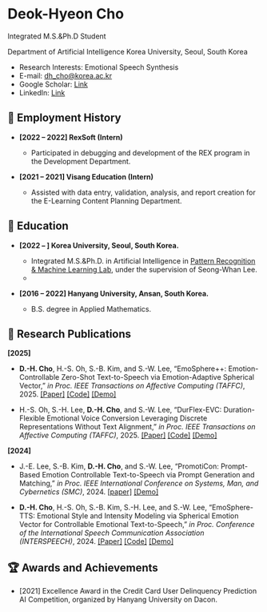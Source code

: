 # Deok-Hyeon Cho
Integrated M.S.&Ph.D Student

Department of Artificial Intelligence Korea University, Seoul, South Korea

- Research Interests: Emotional Speech Synthesis
- E-mail: dh_cho@korea.ac.kr
- Google Scholar: [Link](https://scholar.google.co.kr/citations?user=cynqcHwAAAAJ&hl=ko)
- LinkedIn: [Link](https://www.linkedin.com/in/deok-hyeon-cho-7b5222204/)

## 🔭 Employment History
- **[2022 – 2022] RexSoft (Intern)**
  
  - Participated in debugging and development of the REX program in the Development Department.
 
- **[2021 – 2021] Visang Education (Intern)**

  - Assisted with data entry, validation, analysis, and report creation for the E-Learning Content Planning Department.
 
## 🌱 Education
- **[2022 – ] Korea University, Seoul, South Korea.**

  - Integrated M.S.&Ph.D. in Artificial Intelligence in [Pattern Recognition & Machine Learning Lab](http://ibi.korea.ac.kr/sub2_1.php?code=LSW), under the supervision of Seong-Whan Lee.
  - 
- **[2016 – 2022] Hanyang University, Ansan, South Korea.**

  - B.S. degree in Applied Mathematics.

## 📑 Research Publications
**[2025]**
- **D.-H. Cho**, H.-S. Oh, S.-B. Kim, and S.-W. Lee, “EmoSphere++: Emotion-Controllable Zero-Shot Text-to-Speech via Emotion-Adaptive Spherical Vector,” *in Proc. IEEE Transactions on Affective Computing (TAFFC)*, 2025. [[Paper]](https://ieeexplore.ieee.org/document/10965917) [[Code]](https://github.com/Choddeok/EmoSpherepp) [[Demo]](https://choddeok.github.io/EmoSphere-Demo/)

- H.-S. Oh, S.-H. Lee, **D.-H. Cho**, and S.-W. Lee, “DurFlex-EVC: Duration-Flexible Emotional Voice Conversion Leveraging Discrete Representations Without Text Alignment,” *in Proc. IEEE Transactions on Affective Computing (TAFFC)*, 2025. [[Paper]](https://ieeexplore.ieee.org/stamp/stamp.jsp?arnumber=10844546) [[Code]](https://github.com/hs-oh-prml/DurFlexEVC?tab=readme-ov-file) [[Demo]](https://prml-lab-speech-team.github.io/durflex/)

**[2024]**
- J.-E. Lee, S.-B. Kim, **D.-H. Cho**, and S.-W. Lee, “PromotiCon: Prompt-Based Emotion Controllable Text-to-Speech via Prompt Generation and Matching,” *in Proc. IEEE International Conference on Systems, Man, and Cybernetics (SMC)*, 2024. [[paper]](https://ieeexplore.ieee.org/document/10831218) [[Demo]](https://promoticon.github.io/.)

- **D.-H. Cho**, H.-S. Oh, S.-B. Kim, S.-H. Lee, and S.-W. Lee, “EmoSphere-TTS: Emotional Style and Intensity Modeling via Spherical Emotion Vector for Controllable Emotional Text-to-Speech,” *in Proc. Conference of the International Speech Communication Association (INTERSPEECH)*, 2024. [[Paper]](https://www.isca-archive.org/interspeech_2024/cho24_interspeech.html) [[Code]](https://github.com/Choddeok/EmoSphere-TTS) [[Demo]](https://emosphere-tts.github.io/)

## 🏆 Awards and Achievements
- [2021] Excellence Award in the Credit Card User Delinquency Prediction AI Competition, organized by Hanyang University on Dacon.


<!--
**Choddeok/Choddeok** is a ✨ _special_ ✨ repository because its `README.md` (this file) appears on your GitHub profile.

Here are some ideas to get you started:

- 🔭 I’m currently working on ...
- 🌱 I’m currently learning ...
- 👯 I’m looking to collaborate on ...
- 🤔 I’m looking for help with ...
- 💬 Ask me about ...
- 📫 How to reach me: ...
- 😄 Pronouns: ...
- ⚡ Fun fact: ...
-->
